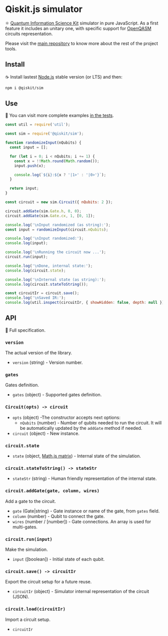# Qiskit.js simulator

:atom_symbol: [Quantum Information Science Kit](https://developer.ibm.com/open/openprojects/qiskit) simulator in pure JavaScript. As a first feature it includes an unitary one, with specific support for [OpenQASM](https://github.com/Qiskit/openqasm) circuits representation.

Please visit the [main repository](https://github.com/Qiskit/qiskit-js) to know more about the rest of the project tools.

## Install

:coffee: Install lastest [Node.js](https://nodejs.org/download) stable version (or LTS) and then:

```sh
npm i @qiskit/sim
```

## Use

:pencil: You can visit more complete examples [in the tests](./test).

```js
const util = require('util');

const sim = require('@qiskit/sim');

function randomizeInput(nQubits) {
  const input = [];

  for (let i = 0; i < nQubits; i += 1) {
    const x = !!Math.round(Math.random());
    input.push(x);

    console.log(`${i}:${x ? '|1>' : '|0>'}`);
  }

  return input;
}

const circuit = new sim.Circuit({ nQubits: 2 });

circuit.addGate(sim.Gate.h, 0, 0);
circuit.addGate(sim.Gate.cx, 1, [0, 1]);

console.log('\nInput randomized (as string):');
const input = randomizeInput(circuit.nQubits);

console.log('\nInput randomized:');
console.log(input);

console.log('\nRunning the circuit now ...');
circuit.run(input);

console.log('\nDone, internal state:');
console.log(circuit.state);

console.log('\nInternal state (as string):');
console.log(circuit.stateToString());

const circuitIr = circuit.save();
console.log('\nSaved IR:');
console.log(util.inspect(circuitIr, { showHidden: false, depth: null }));
```

## API

:eyes: Full specification.

### `version`

The actual version of the library.

* `version` (string) - Version number.

### `gates`

Gates definition.

* `gates` (object) - Supported gates definition.

### `Circuit(opts) -> circuit`

* `opts` (object) -The constructor accepts next options:
  * `nQubits` (number) - Number of qubits needed to run the circuit. It will be automatically updated by the `addGate` method if needed.
* `circuit` (object) - New instance.

### `circuit.state`

* `state` (object, [Math.js matrix](http://mathjs.org/docs/datatypes/matrices.html)) - Internal state of the simulation.

### `circuit.stateToString() -> stateStr`

* `stateStr` (string) - Human friendly representation of the internal state.

### `circuit.addGate(gate, column, wires)`

Add a gate to the circuit.

* `gate` (Gate|string) - Gate instance or name of the gate, from `gates` field.
* `column` (number) - Qubit to connect the gate.
* `wires` (number / [number]) - Gate connections. An array is used for multi-gates.

### `circuit.run(input)`

Make the simulation.

* `input` ([boolean]) - Initial state of each qubit.

### `circuit.save() -> circuitIr`

Export the circuit setup for a future reuse.

* `circuitIr` (object) - Simulator internal representation of the circuit (JSON).

### `circuit.load(circuitIr)`

Import a circuit setup.

* `circuitIr`
